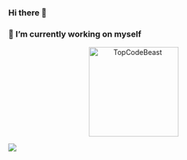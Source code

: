 ### Hi there 👋
### 🔭 I’m currently working on myself

<p align="center"><img height="180em" src="https://github-profile-summary-cards.vercel.app/api/cards/profile-details?username=ismailraqi&theme=github_dark" alt="TopCodeBeast" align = "center"/></p>

<a href="https://github.com/ismailraqi?tab=repositories">
  <img align="center" src="https://github-readme-stats.vercel.app/api/top-langs/?username=ismailraqi&theme=dark"/>
</a>


<!--
**ismailraqi/ismailraqi** is a ✨ _special_ ✨ repository because its `README.md` (this file) appears on your GitHub profile.

Here are some ideas to get you started:

- 🔭 I’m currently working on ...
- 🌱 I’m currently learning ...
- 👯 I’m looking to collaborate on ...
- 🤔 I’m looking for help with ...
- 💬 Ask me about ...
- 📫 How to reach me: ...
- 😄 Pronouns: ...
- ⚡ Fun fact: ...
-->

